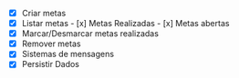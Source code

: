 - [x]  Criar metas
- [x] Listar metas
        - [x] Metas Realizadas
        - [x] Metas abertas
- [x] Marcar/Desmarcar metas realizadas
- [x] Remover metas
- [x] Sistemas de mensagens 
- [x] Persistir Dados